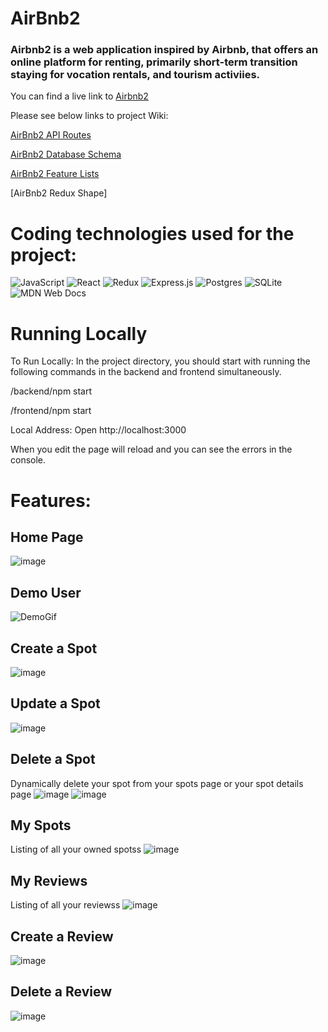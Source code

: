 # AirBnb2

### Airbnb2 is a web application inspired by Airbnb, that offers an online platform for renting, primarily short-term transition staying for vocation rentals, and tourism activiies.
You can find a live link to [Airbnb2](https://authen-me-airbnb2.herokuapp.com/)

Please see below links to project Wiki:

[AirBnb2 API Routes](https://github.com/jrkong216/Airbnb2/tree/dev2/backend#readme)

[AirBnb2 Database Schema](https://camo.githubusercontent.com/dcff9dd41392b50c83e73ea96225eac04ec388b03f701523a6b13f35be969360/68747470733a2f2f64726976652e676f6f676c652e636f6d2f75633f6578706f72743d766965772669643d3159386f645f4b6371556537714b366d584962677a4a5275442d35435747447137)

[AirBnb2 Feature Lists](https://github.com/jrkong216/Airbnb2/wiki/AirBnb2-Feature-List)

[AirBnb2 Redux Shape]

# Coding technologies used for the project:

![JavaScript](https://img.shields.io/badge/javascript-%23323330.svg?style=for-the-badge&logo=javascript&logoColor=%23F7DF1E)
![React](https://img.shields.io/badge/react-%2320232a.svg?style=for-the-badge&logo=react&logoColor=%2361DAFB)
![Redux](https://img.shields.io/badge/redux-%23593d88.svg?style=for-the-badge&logo=redux&logoColor=white)
![Express.js](https://img.shields.io/badge/express.js-%23404d59.svg?style=for-the-badge&logo=express&logoColor=%2361DAFB)
![Postgres](https://img.shields.io/badge/postgres-%23316192.svg?style=for-the-badge&logo=postgresql&logoColor=white)
![SQLite](https://img.shields.io/badge/sqlite-%2307405e.svg?style=for-the-badge&logo=sqlite&logoColor=white)
![MDN Web Docs](https://img.shields.io/badge/MDN_Web_Docs-black?style=for-the-badge&logo=mdnwebdocs&logoColor=white)

# Running Locally

To Run Locally: In the project directory, you should start with running the following commands in the backend and frontend simultaneously. 

/backend/npm start

/frontend/npm start

Local Address: Open http://localhost:3000

When you edit the page will reload and you can see the errors in the console.

# Features:

## Home Page
![image](https://res.cloudinary.com/decrtjcgv/image/upload/v1666221681/SplashPage_doowe9.png)
## Demo User
![DemoGif](https://res.cloudinary.com/decrtjcgv/image/upload/v1666222733/DemoUser_yiz7gh.gif)
## Create a Spot
![image](https://res.cloudinary.com/decrtjcgv/image/upload/v1666221493/CreateSpot_pgw9gq.png)
## Update a Spot
![image](https://res.cloudinary.com/decrtjcgv/image/upload/v1666221494/Edit_a_Spot_pjvi9r.png)
## Delete a Spot
Dynamically delete your spot from your spots page or your spot details page
![image](https://res.cloudinary.com/decrtjcgv/image/upload/v1666221495/SpotDetailsEditDelete_ep727g.png)
![image](https://res.cloudinary.com/decrtjcgv/image/upload/v1666221495/My_Spots_x8abw6.png)
## My Spots
Listing of all your owned spotss
![image](https://res.cloudinary.com/decrtjcgv/image/upload/v1666221495/My_Spots_x8abw6.png)
## My Reviews
Listing of all your reviewss
![image](https://res.cloudinary.com/decrtjcgv/image/upload/v1666221493/My_Reviews_qrtchh.png)
## Create a Review
![image](https://res.cloudinary.com/decrtjcgv/image/upload/v1666221887/CreateAReview_ddhgzz.png)
## Delete a Review
![image](https://res.cloudinary.com/decrtjcgv/image/upload/v1666221493/My_Reviews_qrtchh.png)

